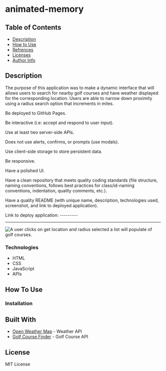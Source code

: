# animated-memory

## Table of Contents

- [Description](#descritption)
- [How to Use](#how-to-use) 
- [Refrences](#references)
- [Licenses](#license)
- [Author Info](#Author-Info)

## Description

The purpose of this application was to make a dynamic interface that will allows users to search for nearby golf courses and have weather displayed for the corresponding location. Users are able to narrow down proximity using a radius search option that increments in miles.

Be deployed to GitHub Pages.

Be interactive (i.e: accept and respond to user input).

Use at least two server-side APIs.

Does not use alerts, confirms, or prompts (use modals).

Use client-side storage to store persistent data.

Be responsive.

Have a polished UI.

Have a clean repository that meets quality coding standards (file structure, naming conventions, follows best practices for class/id-naming conventions, indentation, quality comments, etc.).

Have a quality README (with unique name, description, technologies used, screenshot, and link to deployed application).


Link to deploy application: ---------


---

![A user clicks on get location and radius selected a list will populate of golf courses.](./assets/img/Golf%20Course%20Finder.gif)



### Technologies

- HTML
- CSS
- JavaScript
- APIs

## How To Use


### Installation


## Built With

* [Open Weather Map](https://openweathermap.org/forecast5#geo5) - Weather API
* [Golf Course Finder](https://rapidapi.com/golfambit-golfambit-default/api/golf-course-finder/) - Golf Course API



## License

MIT License